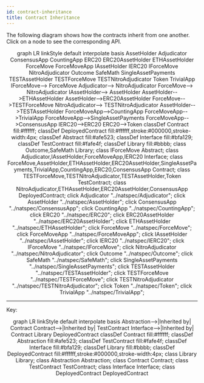 ```yaml
---
id: contract-inheritance
title: Contract Inheritance
---
```


The following diagram shows how the contracts inherit from one another. Click on a node to see the corresponding API.

<div class="mermaid" align="center">
graph LR
linkStyle default interpolate basis
AssetHolder
Adjudicator
ConsensusApp
CountingApp
ERC20
ERC20AssetHolder
ETHAssetHolder
ForceMove
ForceMoveApp
IAssetHolder
IERC20
IForceMove
NitroAdjudicator
Outcome
SafeMath
SingleAssetPayments
TESTAssetHolder
TESTForceMove
TESTNitroAdjudicator
Token
TrivialApp
IForceMove--> ForceMove
Adjudicator--> NitroAdjudicator
ForceMove--> NitroAdjudicator
IAssetHolder--> AssetHolder
AssetHolder-->ETHAssetHolder
AssetHolder-->ERC20AssetHolder
ForceMove-->TESTForceMove
NitroAdjudicator--> TESTNitroAdjudicator
AssetHolder-->TESTAssetHolder
ForceMoveApp-->CountingApp
ForceMoveApp-->TrivialApp
ForceMoveApp-->SingleAssetPayments
ForceMoveApp-->ConsensusApp
IERC20-->ERC20
ERC20-->Token
classDef Contract fill:#ffffff;
classDef DeployedContract fill:#ffffff,stroke:#000000,stroke-width:4px;
classDef Abstract fill:#afe523;
classDef Interface fill:#bfa129;
classDef TestContract fill:#fafe4f;
classDef Library fill:#bbbb;
class Outcome,SafeMath Library;
class IForceMove Abstract;
class Adjudicator,IAssetHolder,ForceMoveApp,IERC20 Interface;
class ForceMove,AssetHolder,ETHAssetHolder,ERC20AssetHolder,SingleAssetPayments,TrivialApp,CountingApp,ERC20,ConsensusApp Contract;
class TESTForceMove,TESTNitroAdjudicator,TESTAssetHolder,Token TestContract;
class NitroAdjudicator,ETHAssetHolder,ERC20AssetHolder,ConsensusApp DeployedContract;
click Adjudicator "../natspec/Adjudicator";
click AssetHolder "../natspec/AssetHolder";
click ConsensusApp "../natspec/ConsensusApp";
click CountingApp "../natspec/CountingApp";
click ERC20 "../natspec/ERC20";
click ERC20AssetHolder "../natspec/ERC20AssetHolder";
click ETHAssetHolder "../natspec/ETHAssetHolder";
click ForceMove "../natspec/ForceMove";
click ForceMoveApp "../natspec/ForceMoveApp";
click IAssetHolder "../natspec/IAssetHolder";
click IERC20 "../natspec/IERC20";
click IForceMove "../natspec/IForceMove";
click NitroAdjudicator "../natspec/NitroAdjudicator";
click Outcome "../natspec/Outcome";
click SafeMath "../natspec/SafeMath";
click SingleAssetPayments "../natspec/SingleAssetPayments";
click TESTAssetHolder "../natspec/TESTAssetHolder";
click TESTForceMove "../natspec/TESTForceMove";
click TESTNitroAdjudicator "../natspec/TESTNitroAdjudicator";
click Token "../natspec/Token";
click TrivialApp "../natspec/TrivialApp";
</div>

---
Key:

<div class="mermaid" align="center">
graph LR
linkStyle default interpolate basis
Abstraction-->|Inherited by| Contract
Contract-->|Inherited by| TestContract
Interface-->|Inherited by| Contract
Library
DeployedContract
classDef Contract fill:#ffffff;
classDef Abstraction fill:#afe523;
classDef TestContract fill:#fafe4f;
classDef Interface fill:#bfa129;
classDef Library fill:#bbbb;
classDef DeployedContract fill:#ffffff,stroke:#000000,stroke-width:4px;
class Library Library;
class Abstraction Abstraction;
class Contract Contract;
class TestContract TestContract;
class Interface Interface;
class DeployedContract DeployedContract
</div>
